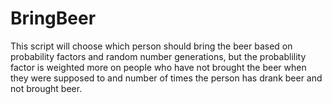 # BringBeer
This script will choose which person should bring the beer based on probability factors and random number generations, but  the probablility factor is weighted more on people who have not brought the beer when they were supposed to and number of times the person has drank beer and not brought beer.
